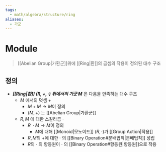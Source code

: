 ```yaml
---
tags:
  - math/algebra/structure/ring
aliases:
  - 가군
---
```

# Module
> [[Abelian Group|가환군]]위에 [[Ring|환]]의 곱셈의 작용이 정의된 대수 구조
## 정의 
+ ***[[Ring|환]] $(R, +, \cdot)$ 위에서의 가군 $M$*** 은 다음을 만족하는 대수 구조
	+ $M$ 에서의 덧셈 $+$  
		+ $M+M \to M$이 정의
		+ $(M, +)$ 는 [[Abelian Group|가환군]]
	+ $R, M$ 에 대한 스칼라곱 $\cdot$
		+ $R\;\cdot M \to M$이 정의
			+ $M$에 대해 [[Monoid|모노이드]] $(R, \cdot)$가 [[Group Action|작용]] 
		+ $R, M$의 $+$에 대한 $\cdot$ 의 [[Binary Operation#분배법칙|분배법칙]] 성립
		+ $R$의 $\cdot$ 의 항등원이 $\cdot$ 의 [[Binary Operation#항등원|항등원]]으로 작용 